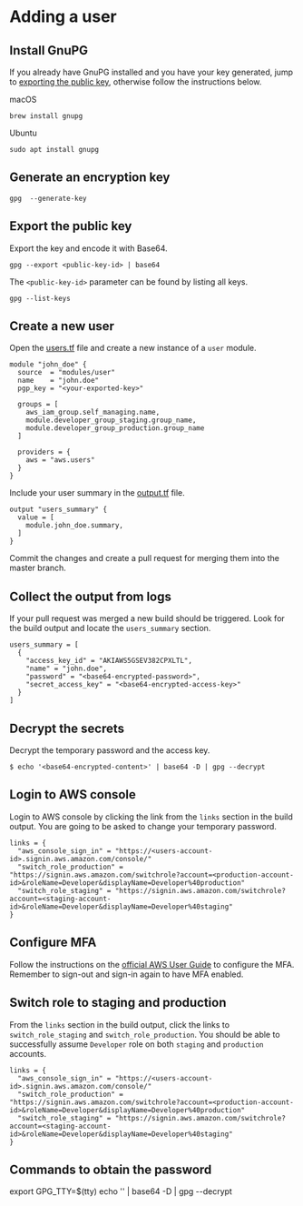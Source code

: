 # Adding a user

## Install GnuPG

If you already have GnuPG installed and you have your key generated, jump to [exporting the public key](#export-the-public-key), otherwise follow the instructions below.

macOS
```
brew install gnupg
```

Ubuntu
```
sudo apt install gnupg
```

## Generate an encryption key

```
gpg  --generate-key
```

## Export the public key

Export the key and encode it with Base64.
```
gpg --export <public-key-id> | base64
```

The `<public-key-id>` parameter can be found by listing all keys.
```
gpg --list-keys
```

## Create a new user

Open the [users.tf](users.tf) file and create a new instance of a `user` module.
```hcl
module "john_doe" {
  source  = "modules/user"
  name    = "john.doe"
  pgp_key = "<your-exported-key>"

  groups = [
    aws_iam_group.self_managing.name,
    module.developer_group_staging.group_name,
    module.developer_group_production.group_name
  ]

  providers = {
    aws = "aws.users"
  }
}
``` 

Include your user summary in the [output.tf](output.tf) file.
```hcl
output "users_summary" {
  value = [
    module.john_doe.summary,
  ]
}
```

Commit the changes and create a pull request for merging them into the master branch.

## Collect the output from logs

If your pull request was merged a new build should be triggered. Look for the build output and locate the 
`users_summary` section.
```hcl
users_summary = [
  {
    "access_key_id" = "AKIAWS5GSEV382CPXLTL",
    "name" = "john.doe",
    "password" = "<base64-encrypted-password>",
    "secret_access_key" = "<base64-encrypted-access-key>"
  }
]
```
    
## Decrypt the secrets

Decrypt the temporary password and the access key.
```
$ echo '<base64-encrypted-content>' | base64 -D | gpg --decrypt
```

## Login to AWS console

Login to AWS console by clicking the link from the `links` section in the build output. You are going to be asked to change your temporary password.
```
links = {
  "aws_console_sign_in" = "https://<users-account-id>.signin.aws.amazon.com/console/"
  "switch_role_production" = "https://signin.aws.amazon.com/switchrole?account=<production-account-id>&roleName=Developer&displayName=Developer%40production"
  "switch_role_staging" = "https://signin.aws.amazon.com/switchrole?account=<staging-account-id>&roleName=Developer&displayName=Developer%40staging"
}
```

## Configure MFA

Follow the instructions on the [official AWS User Guide](https://docs.aws.amazon.com/IAM/latest/UserGuide/tutorial_users-self-manage-mfa-and-creds.html#tutorial_mfa_step3) to configure the MFA. Remember to sign-out and sign-in again to have MFA enabled.

## Switch role to staging and production

From the `links` section in the build output, click the links to `switch_role_staging` and `switch_role_production`. You should be able to successfully assume `Developer` role on both `staging` and `production` accounts.
```
links = {
  "aws_console_sign_in" = "https://<users-account-id>.signin.aws.amazon.com/console/"
  "switch_role_production" = "https://signin.aws.amazon.com/switchrole?account=<production-account-id>&roleName=Developer&displayName=Developer%40production"
  "switch_role_staging" = "https://signin.aws.amazon.com/switchrole?account=<staging-account-id>&roleName=Developer&displayName=Developer%40staging"
}
```


## Commands to obtain the password

export GPG_TTY=$(tty)
echo '<password>' | base64 -D | gpg --decrypt
